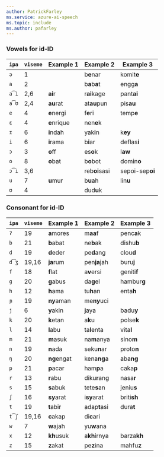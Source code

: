 ```yaml
---
author: PatrickFarley
ms.service: azure-ai-speech
ms.topic: include
ms.author: pafarley
---
```


### Vowels for id-ID

| `ipa` | `viseme` | Example 1   | Example 2     | Example 3       |
|-------|----------|-------------|---------------|-----------------|
| `ə`   | 1        |             | b**e**nar     | komit**e**      |
| `a`   | 2        |             | b**a**b**a**t | engg**a**       |
| `a͡i` | 2,6      | **ai**r     | r**ai**kage   | pant**ai**      |
| `a͡ʊ` | 2,4      | **au**rat   | at**au**pun   | pis**au**       |
| `e`   | 4        | **e**nergi  | f**e**ri      | temp**e**       |
| `ɛ`   | 4        | **e**nrique | nen**e**k     |                 |
| `ɪ`   | 6        | **i**ndah   | yak**i**n     | k**ey**         |
| `i`   | 6        | **i**rama   | b**i**ar      | deflas**i**     |
| `ɔ`   | 3        | **o**ff     | es**o**k      | l**aw**         |
| `o`   | 8        | **o**bat    | b**o**bot     | domin**o**      |
| `ɔ͡i` | 3,6      |             | reb**oi**sasi | sepoi-sep**oi** |
| `u`   | 7        | **u**mur    | b**u**ah      | lin**u**        |
| `ʊ`   | 4        |             | dud**u**k     |                 |

### Consonant for id-ID

| `ipa` | `viseme` | Example 1   | Example 2     | Example 3       |
|-------|----------|-------------|---------------|-----------------|
| `ʔ`   | 19       | **a**mores  | m**aa**f      | penc**a**k      |
| `b`   | 21       | **b**abat   | ne**b**ak     | dishu**b**      |
| `d`   | 19       | **d**eder   | pe**d**ang    | clou**d**       |
| `d͡ʒ` | 19,16    | **ja**rum   | pen**ja**jah  | buru**j**       |
| `f`   | 18       | **f**lat    | a**v**ersi    | geniti**f**     |
| `g`   | 20       | **g**abus   | da**g**el     | hambur**g**     |
| `h`   | 12       | **h**ama    | tu**h**an     | enta**h**       |
| `ɲ`   | 19       | **ny**aman  | me**ny**uci   |                 |
| `j`   | 6        | **y**akin   | **j**aya      | badu**y**       |
| `k`   | 20       | **k**etan   | a**k**u       | polse**k**      |
| `l`   | 14       | **l**abu    | ta**l**enta   | vita**l**       |
| `m`   | 21       | **m**asuk   | na**m**anya   | sino**m**       |
| `n`   | 19       | **n**ada    | seku**n**ar   | proto**n**      |
| `ŋ`   | 20       | **ng**engat | kena**ng**a   | aba**ng**       |
| `p`   | 21       | **p**acar   | ham**p**a     | caka**p**       |
| `r`   | 13       | **r**abu    | diku**r**ang  | nasa**r**       |
| `s`   | 15       | **s**abuk   | tete**s**an   | jeniu**s**      |
| `ʃ`   | 16       | **sy**arat  | i**sy**arat   | briti**sh**     |
| `t`   | 19       | **t**abir   | adap**t**asi  | dura**t**       |
| `t͡ʃ` | 19,16    | **c**akap   | di**c**ari    |                 |
| `w`   | 7        | **w**ajah   | yu**w**ana    |                 |
| `x`   | 12       | **kh**usuk  | a**kh**irnya  | barza**kh**     |
| `z`   | 15       | **z**akat   | pe**z**ina    | mahfu**z**      |
